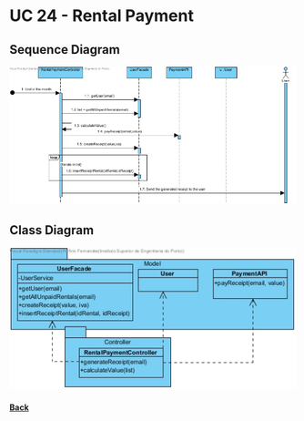 # UC 24 - Rental Payment

##	Sequence Diagram
![SD](UC24-SD.jpg)

##	Class Diagram
![CD](UC24-CD.jpg)

#### [Back](../OODesign.md)